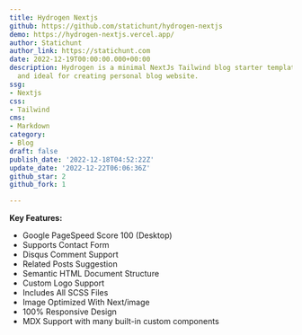 ```yaml
---
title: Hydrogen Nextjs
github: https://github.com/statichunt/hydrogen-nextjs
demo: https://hydrogen-nextjs.vercel.app/
author: Statichunt
author_link: https://statichunt.com
date: 2022-12-19T00:00:00.000+00:00
description: Hydrogen is a minimal NextJs Tailwind blog starter template. Highly customizable
  and ideal for creating personal blog website.
ssg:
- Nextjs
css:
- Tailwind
cms:
- Markdown
category:
- Blog
draft: false
publish_date: '2022-12-18T04:52:22Z'
update_date: '2022-12-22T06:06:36Z'
github_star: 2
github_fork: 1

---
```

**Key Features:**

* Google PageSpeed Score 100 (Desktop)
* Supports Contact Form
* Disqus Comment Support
* Related Posts Suggestion
* Semantic HTML Document Structure
* Custom Logo Support
* Includes All SCSS Files
* Image Optimized With Next/image
* 100% Responsive Design 
* MDX Support with many built-in custom components
